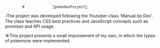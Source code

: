             #             📕pokedexProject🔎
💧The project was developed following the Youtuber class 'Manual do Dev'. The class teaches CSS best practices and JavaScript concepts such as promises and API usage.

☀️This project presents a small improvement of my own, in which the types of pokemons were implemented.
